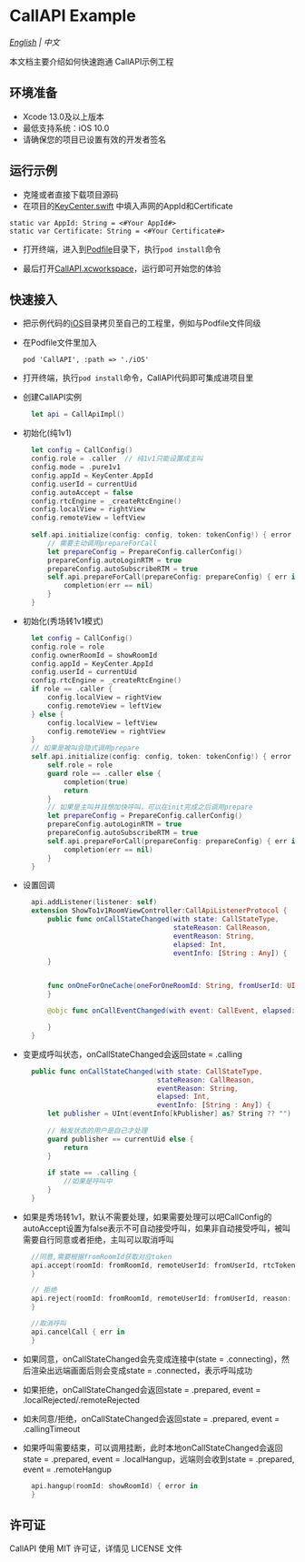 # CallAPI Example

*[English](README.md) | 中文*

本文档主要介绍如何快速跑通 CallAPI示例工程

## 环境准备
- Xcode 13.0及以上版本
- 最低支持系统：iOS 10.0
- 请确保您的项目已设置有效的开发者签名

## 运行示例

- 克隆或者直接下载项目源码
- 在项目的[KeyCenter.swift](Example/CallAPI/KeyCenter.swift) 中填入声网的AppId和Certificate
```
static var AppId: String = <#Your AppId#>
static var Certificate: String = <#Your Certificate#>
```


- 打开终端，进入到[Podfile](Example/Podfile)目录下，执行`pod install`命令

- 最后打开[CallAPI.xcworkspace](Example/CallAPI.xcworkspace)，运行即可开始您的体验
  
## 快速接入

- 把示例代码的[iOS](iOS)目录拷贝至自己的工程里，例如与Podfile文件同级
- 在Podfile文件里加入
  ```
  pod 'CallAPI', :path => './iOS'
  ```
- 打开终端，执行`pod install`命令，CallAPI代码即可集成进项目里
- 创建CallAPI实例
  ```swift
    let api = CallApiImpl()
  ```
- 初始化(纯1v1)
  ```swift
    let config = CallConfig()
    config.role = .caller  // 纯1v1只能设置成主叫
    config.mode = .pure1v1
    config.appId = KeyCenter.AppId
    config.userId = currentUid
    config.autoAccept = false
    config.rtcEngine = _createRtcEngine()
    config.localView = rightView
    config.remoteView = leftView
        
    self.api.initialize(config: config, token: tokenConfig!) { error in
        // 需要主动调用prepareForCall
        let prepareConfig = PrepareConfig.callerConfig()
        prepareConfig.autoLoginRTM = true
        prepareConfig.autoSubscribeRTM = true
        self.api.prepareForCall(prepareConfig: prepareConfig) { err in
            completion(err == nil)
        }
    }
  ```
- 初始化(秀场转1v1模式)
  ```swift
    let config = CallConfig()
    config.role = role
    config.ownerRoomId = showRoomId
    config.appId = KeyCenter.AppId
    config.userId = currentUid
    config.rtcEngine = _createRtcEngine()
    if role == .caller {
        config.localView = rightView
        config.remoteView = leftView
    } else {
        config.localView = leftView
        config.remoteView = rightView
    }
    // 如果是被叫会隐式调用prepare
    self.api.initialize(config: config, token: tokenConfig!) { error in
        self.role = role
        guard role == .caller else {
            completion(true)
            return
        }
        // 如果是主叫并且想加快呼叫，可以在init完成之后调用prepare
        let prepareConfig = PrepareConfig.callerConfig()
        prepareConfig.autoLoginRTM = true
        prepareConfig.autoSubscribeRTM = true
        self.api.prepareForCall(prepareConfig: prepareConfig) { err in
            completion(err == nil)
        }
    }
  ```

- 设置回调
  ```swift
    api.addListener(listener: self)
    extension ShowTo1v1RoomViewController:CallApiListenerProtocol {
        public func onCallStateChanged(with state: CallStateType,
                                       stateReason: CallReason,
                                       eventReason: String,
                                       elapsed: Int,
                                       eventInfo: [String : Any]) {
        }


        func onOneForOneCache(oneForOneRoomId: String, fromUserId: UInt, toUserId: UInt) {
        }

        @objc func onCallEventChanged(with event: CallEvent, elapsed: Int) {

        }
    }
  ```
- 变更成呼叫状态，onCallStateChanged会返回state = .calling
  ```swift
    public func onCallStateChanged(with state: CallStateType,
                                   stateReason: CallReason,
                                   eventReason: String,
                                   elapsed: Int,
                                   eventInfo: [String : Any]) {
        let publisher = UInt(eventInfo[kPublisher] as? String ?? "") ?? currentUid
        
        // 触发状态的用户是自己才处理
        guard publisher == currentUid else {
            return
        }
        
        if state == .calling {
            //如果是呼叫中
        }
    }
  ```
- 如果是秀场转1v1，默认不需要处理，如果需要处理可以吧CallConfig的autoAccept设置为false表示不可自动接受呼叫，如果非自动接受呼叫，被叫需要自行同意或者拒绝，主叫可以取消呼叫
  ```swift
    //同意,需要根据fromRoomId获取对应token
    api.accept(roomId: fromRoomId, remoteUserId: fromUserId, rtcToken: rtcToken) { err in
    }

    // 拒绝
    api.reject(roomId: fromRoomId, remoteUserId: fromUserId, reason: "reject by user") { err in
    }

    //取消呼叫
    api.cancelCall { err in
    }
  ```
- 如果同意，onCallStateChanged会先变成连接中(state = .connecting)，然后渲染出远端画面后则会变成state = .connected，表示呼叫成功
- 如果拒绝，onCallStateChanged会返回state = .prepared, event = .localRejected/.remoteRejected
- 如未同意/拒绝，onCallStateChanged会返回state = .prepared, event = .callingTimeout
- 如果呼叫需要结束，可以调用挂断，此时本地onCallStateChanged会返回state = .prepared, event = .localHangup，远端则会收到state = .prepared, event = .remoteHangup
  ```swift
    api.hangup(roomId: showRoomId) { error in
    }
  ```
## 许可证

CallAPI 使用 MIT 许可证，详情见 LICENSE 文件

